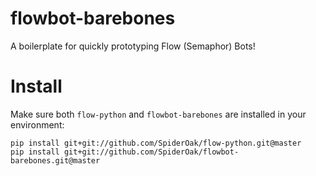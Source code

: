 # flowbot-barebones
A boilerplate for quickly prototyping Flow (Semaphor) Bots!

# Install
Make sure both `flow-python` and `flowbot-barebones` are installed in your environment: 
```
pip install git+git://github.com/SpiderOak/flow-python.git@master
pip install git+git://github.com/SpiderOak/flowbot-barebones.git@master
```
